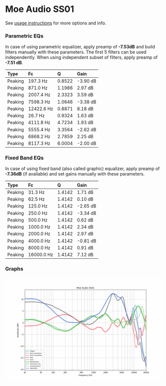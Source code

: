# Moe Audio SS01
See [usage instructions](https://github.com/jaakkopasanen/AutoEq#usage) for more options and info.

### Parametric EQs
In case of using parametric equalizer, apply preamp of **-7.53dB** and build filters manually
with these parameters. The first 5 filters can be used independently.
When using independent subset of filters, apply preamp of **-7.51 dB**.

| Type    | Fc         |      Q | Gain     |
|:--------|:-----------|:-------|:---------|
| Peaking | 197.3 Hz   | 0.8522 | -3.90 dB |
| Peaking | 871.0 Hz   | 1.1986 | 2.97 dB  |
| Peaking | 2007.4 Hz  | 2.3323 | 3.59 dB  |
| Peaking | 7598.3 Hz  | 1.0646 | -3.38 dB |
| Peaking | 12422.6 Hz | 0.8871 | 8.18 dB  |
| Peaking | 26.7 Hz    | 0.9324 | 1.63 dB  |
| Peaking | 4111.8 Hz  | 4.7234 | 1.93 dB  |
| Peaking | 5555.4 Hz  | 3.3564 | -2.62 dB |
| Peaking | 6868.2 Hz  | 2.7859 | 2.25 dB  |
| Peaking | 8117.3 Hz  | 6.0004 | -2.00 dB |

### Fixed Band EQs
In case of using fixed band (also called graphic) equalizer, apply preamp of **-7.36dB**
(if available) and set gains manually with these parameters.

| Type    | Fc         |      Q | Gain     |
|:--------|:-----------|:-------|:---------|
| Peaking | 31.3 Hz    | 1.4142 | 1.71 dB  |
| Peaking | 62.5 Hz    | 1.4142 | 0.10 dB  |
| Peaking | 125.0 Hz   | 1.4142 | -2.65 dB |
| Peaking | 250.0 Hz   | 1.4142 | -3.34 dB |
| Peaking | 500.0 Hz   | 1.4142 | 0.62 dB  |
| Peaking | 1000.0 Hz  | 1.4142 | 2.34 dB  |
| Peaking | 2000.0 Hz  | 1.4142 | 2.97 dB  |
| Peaking | 4000.0 Hz  | 1.4142 | -0.81 dB |
| Peaking | 8000.0 Hz  | 1.4142 | 0.91 dB  |
| Peaking | 16000.0 Hz | 1.4142 | 7.12 dB  |

### Graphs
![](./Moe%20Audio%20SS01.png)